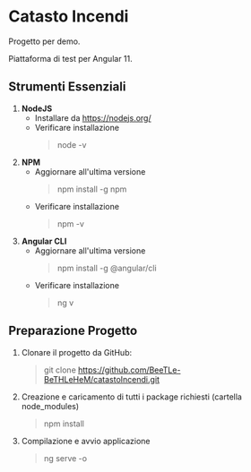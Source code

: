 # Catasto Incendi

Progetto per demo.

Piattaforma di test per Angular 11.

## Strumenti Essenziali

1. **NodeJS**
    - Installare da https://nodejs.org/
	- Verificare installazione  
        > node -v
2. **NPM**
    - Aggiornare all'ultima versione
        > npm install -g npm
    - Verificare installazione
        > npm -v
3. **Angular CLI**
    - Aggiornare all'ultima versione
        > npm install -g @angular/cli
    - Verificare installazione
        > ng v

## Preparazione Progetto

1. Clonare il progetto da GitHub:
    > git clone https://github.com/BeeTLe-BeTHLeHeM/catastoIncendi.git

2. Creazione e caricamento di tutti i package richiesti (cartella node_modules)
    > npm install

3. Compilazione e avvio applicazione
    > ng serve -o

